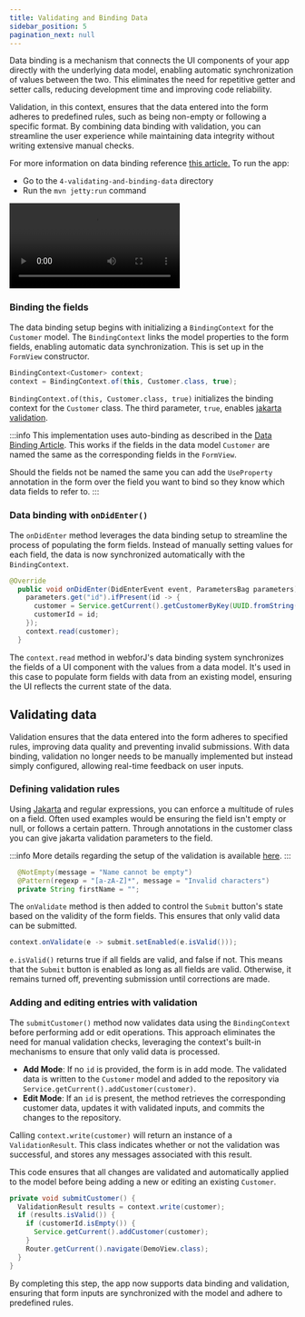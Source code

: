 ```yaml
---
title: Validating and Binding Data
sidebar_position: 5
pagination_next: null
---
```


Data binding is a mechanism that connects the UI components of your app directly with the underlying data model, enabling automatic synchronization of values between the two. This eliminates the need for repetitive getter and setter calls, reducing development time and improving code reliability.

Validation, in this context, ensures that the data entered into the form adheres to predefined rules, such as being non-empty or following a specific format. By combining data binding with validation, you can streamline the user experience while maintaining data integrity without writing extensive manual checks.

For more information on data binding reference [this article.](../../data-binding/overview) To run the app:

- Go to the `4-validating-and-binding-data` directory
- Run the `mvn jetty:run` command

<div class="videos-container">
  <video controls>
    <source src="/video/demo-videos/step-4-video.mp4" type="video/mp4"/>
  </video>
</div>

### Binding the fields

The data binding setup begins with initializing a `BindingContext` for the `Customer` model. The `BindingContext` links the model properties to the form fields, enabling automatic data synchronization. This is set up in the `FormView` constructor.

```java title="FormView.java"
BindingContext<Customer> context;
context = BindingContext.of(this, Customer.class, true);
```

`BindingContext.of(this, Customer.class, true)` initializes the binding context for the `Customer` class. The third parameter, `true`, enables [jakarta validation](https://beanvalidation.org/).

:::info
This implementation uses auto-binding as described in the [Data Binding Article](../../data-binding/automatic-binding). This works if the fields in the data model `Customer` are named the same as the corresponding fields in the `FormView`.

Should the fields not be named the same you can add the `UseProperty` annotation in the form over the field you want to bind so they know which data fields to refer to.
:::

### Data binding with `onDidEnter()`

The `onDidEnter` method leverages the data binding setup to streamline the process of populating the form fields. Instead of manually setting values for each field, the data is now synchronized automatically with the `BindingContext`.

```java {7}
@Override
  public void onDidEnter(DidEnterEvent event, ParametersBag parameters) {
    parameters.get("id").ifPresent(id -> {
      customer = Service.getCurrent().getCustomerByKey(UUID.fromString(id));
      customerId = id;
    });
    context.read(customer);
  }
```

The `context.read` method in webforJ's data binding system synchronizes the fields of a UI component with the values from a data model. It's used in this case to populate form fields with data from an existing model, ensuring the UI reflects the current state of the data.

## Validating data

Validation ensures that the data entered into the form adheres to specified rules, improving data quality and preventing invalid submissions. With data binding, validation no longer needs to be manually implemented but instead simply configured, allowing real-time feedback on user inputs.

### Defining validation rules

Using [Jakarta](https://beanvalidation.org) and regular expressions, you can enforce a multitude of rules on a field. Often used examples would be ensuring the field
isn't empty or null, or follows a certain pattern.
Through annotations in the customer class you can give jakarta validation parameters to the field.

:::info
More details regarding the setup of the validation is available [here](../../data-binding/validation/jakarta-validation.md#installation).
:::

```java
  @NotEmpty(message = "Name cannot be empty")
  @Pattern(regexp = "[a-zA-Z]*", message = "Invalid characters")
  private String firstName = "";
```

The `onValidate` method is then added to control the `Submit` button's state based on the validity of the form fields. This ensures that only valid data can be submitted.

```java title="FormView.java"
context.onValidate(e -> submit.setEnabled(e.isValid()));
```

`e.isValid()` returns true if all fields are valid, and false if not. This means that the `Submit` button is enabled as long as all fields are valid. Otherwise, it remains turned off, preventing submission until corrections are made.

### Adding and editing entries with validation

The `submitCustomer()` method now validates data using the `BindingContext` before performing add or edit operations. This approach eliminates the need for manual validation checks, leveraging the context's built-in mechanisms to ensure that only valid data is processed.

- **Add Mode**: If no `id` is provided, the form is in add mode. The validated data is written to the `Customer` model and added to the repository via `Service.getCurrent().addCustomer(customer)`.
- **Edit Mode**: If an `id` is present, the method retrieves the corresponding customer data, updates it with validated inputs, and commits the changes to the repository.

Calling `context.write(customer)` will return an instance of a `ValidationResult`. This class indicates whether or not the validation was successful, and stores any messages associated with this result.

This code ensures that all changes are validated and automatically applied to the model before being adding a new or editing an existing `Customer`.

```java title="FormView.java"
private void submitCustomer() {
  ValidationResult results = context.write(customer);
  if (results.isValid()) {
    if (customerId.isEmpty()) {
      Service.getCurrent().addCustomer(customer);
    }
    Router.getCurrent().navigate(DemoView.class);
  }
}
```

By completing this step, the app now supports data binding and validation, ensuring that form inputs are synchronized with the model and adhere to predefined rules.
